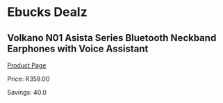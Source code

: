 
# Ebucks Dealz
## Volkano N01 Asista Series Bluetooth Neckband Earphones with Voice Assistant
[Product Page](https://www.ebucks.com/web/shop/productSelected.do?prodId=1148389097&catId=872270976)

Price: R359.00

Savings: 40.0


	